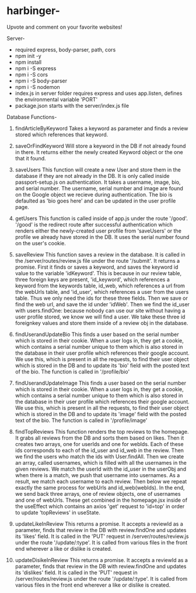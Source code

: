 # harbinger-
Upvote and comment on your favorite websites!

Server-
- required express, body-parser, path, cors
- npm init -y
- npm install
- npm i -S express
- npm i -S cors
- npm i -S body-parser
- npm i -S nodemon
- index.js in server folder requires express and uses app.listen, defines the environmental variable 'PORT'
- package.json starts with the server/index.js file


Database Functions-

1. findArticleByKeyword
  Takes a keyword as parameter and finds a review stored which references that keyword.
2. saveOrFindKeyword
  Will store a keyword in the DB if not already found in there. It returns either the newly created Keyword object
  or the one that it found.
3. saveUsers
  This function will create a new User and store them in the database if they are not already in the DB. It is only called
  inside passport-setup.js on authentication. It takes a username, image, bio, and serial number. The username, serial number and image are found on the Google object we recieve during authentication. The bio is defaulted as 'bio goes here' and can be updated in the user profile page.
4. getUsers
  This function is called inside of app.js under the route '/good'. '/good' is the redirect route after successful authentication
  which renders either the newly-created user profile from 'saveUsers' or the profile we already have stored in the DB. It uses the serial number found on the user's cookie.
5. saveReview
  This function saves a review in the database. It is called in the /server/routes/review.js file under the route '/submit'. It returns a promise. First 
  it finds or saves a keyword, and saves the keyword id value to the variable 'idKeyword'. This is because in our review table, three foreign keys are present, 'id_keyword', which references a keyword from the keywords table, id_web, which references a url from the webUrls table, and 'id_user', which references a user from the users table. Thus we only need the ids for these three fields. Then we save or find the web url, and save the id under 'idWeb'. Then we find the id_user with users.findOne: because nobody can use our site without having a user profile stored, we know we will find a user. We take these three id foreignkey values and store them inside of a review obj in the database. 

6. findUserandUpdateBio
  This finds a user based on the serial number which is stored in their cookie. When a user logs in, they get a cookie, which contains a serial number unique to them which is also stored in the database in their user profile which references their google account. We use this, which is present in all the requests, to find their user object which is stored in the DB and to update its 'bio' field with the posted text of the bio. The function is called in '/profile/bio'

7. findUserandUpdateImage
  This finds a user based on the serial number which is stored in their cookie. When a user logs in, they get a cookie, which contains a serial number unique to them which is also stored in the database in their user profile which references their google account. We use this, which is present in all the requests, to find their user object which is stored in the DB and to update its 'image' field with the posted text of the bio. The function is called in '/profile/image'

8. findTopReviews
  This function renders the top reviews to the homepage. It grabs all reviews from the DB and sorts them based on likes. Then it creates two arrays, one for userIds and one for webIds. Each of these ids corresponds to each of the id_user and id_web in the review. Then we find the users who match the ids with User.findAll. Then we create an array, called usernames, which is filled with all the usernames in the given reviews. We match the userId with the id_user in the userObj and when there is a match, we push that username into usernames. As a result, we match each username to each review. Then below we repeat exactly the same process for webUrls and id_web(webIds). In the end, we send back three arrays, one of review objects, one of usernames and one of webUrls. These get combined in the homepage.jsx inside of the useEffect which contains an axios 'get' request to 'id=top' in order to update 'topReviews' in useState.

9. updateLikeInReview
  This returns a promise. It accepts a reviewId as a parameter, finds that review in the DB with review.findOne and updates its 'likes' field. It is called in the 'PUT' request in /server/routes/review.js under the route '/update/:type'. It is called from various files in the front end wherever a like or dislike is created.

10. updateDisikeInReview
  This returns a promise. It accepts a reviewId as a parameter, finds that review in the DB with review.findOne and updates its 'dislikes' field. It is called in the 'PUT' request in /server/routes/review.js under the route '/update/:type'. It is called from various files in the front end wherever a like or dislike is created.
